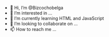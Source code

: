 - 👋 Hi, I’m @Bizcochobelga
- 👀 I’m interested in ...
- 🌱 I’m currently learning HTML and JavaScript
- 💞️ I’m looking to collaborate on ...
- 📫 How to reach me ...

<!---
Bizcochobelga/Bizcochobelga is a ✨ special ✨ repository because its `README.md` (this file) appears on your GitHub profile.
You can click the Preview link to take a look at your changes.
--->
